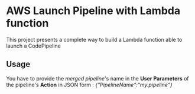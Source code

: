 # AWS Launch Pipeline with Lambda function

This project presents a complete way to build a Lambda function able to launch a CodePipeline

## Usage
You have to provide the *merged pipeline*'s name in the __User Parameters__ of the pipeline's **Action** in JSON form :
*{"PipelineName":"my.pipeline"}*